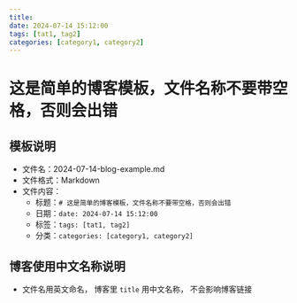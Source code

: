 ```yaml
---
title:
date: 2024-07-14 15:12:00
tags: [tat1, tag2]
categories: [category1, category2]
---
```


# 这是简单的博客模板，文件名称不要带空格，否则会出错

## 模板说明

- 文件名：2024-07-14-blog-example.md
- 文件格式：Markdown
- 文件内容：
  - 标题：`# 这是简单的博客模板，文件名称不要带空格，否则会出错`
  - 日期：`date: 2024-07-14 15:12:00`
  - 标签：`tags: [tat1, tag2]`
  - 分类：`categories: [category1, category2]`

## 博客使用中文名称说明
- 文件名用英文命名， 博客里 `title` 用中文名称， 不会影响博客链接